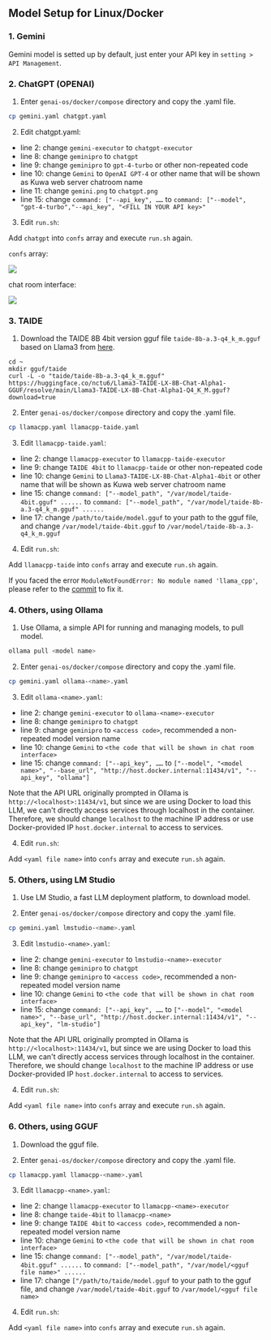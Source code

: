 ## Model Setup for Linux/Docker

### 1. Gemini

Gemini model is setted up by default, just enter your API key in `setting > API Management`.

### 2. ChatGPT (OPENAI)

1. Enter `genai-os/docker/compose` directory and copy the .yaml file.

```sh
cp gemini.yaml chatgpt.yaml
```

2. Edit chatgpt.yaml:

* line 2: change `gemini-executor` to `chatgpt-executor`
* line 8: change `geminipro` to `chatgpt`
* line 9: change `geminipro` to `gpt-4-turbo` or other non-repeated code
* line 10: change `Gemini` to `OpenAI GPT-4` or other name that will be shown as Kuwa web server chatroom name
* line 11: change `gemini.png` to `chatgpt.png`
* line 15: change `command: ["--api_key", ……` to `command: ["--model", "gpt-4-turbo","--api_key", "<FILL IN YOUR API key>"`

3. Edit `run.sh`:

Add `chatgpt` into `confs` array and execute `run.sh` again.

`confs` array:

![](./img/docker_model_setup_1.png)

chat room interface:

![](./img/docker_model_setup_2.png)

### 3. TAIDE

1. Download the TAIDE 8B 4bit version gguf file `taide-8b-a.3-q4_k_m.gguf` based on Llama3 from [here](https://huggingface.co/taide/Llama3-TAIDE-LX-8B-Chat-Alpha1-4bit/tree/main).

```sh=
cd ~
mkdir gguf/taide
curl -L -o "taide/taide-8b-a.3-q4_k_m.gguf" https://huggingface.co/nctu6/Llama3-TAIDE-LX-8B-Chat-Alpha1-GGUF/resolve/main/Llama3-TAIDE-LX-8B-Chat-Alpha1-Q4_K_M.gguf?download=true
```

2. Enter `genai-os/docker/compose` directory and copy the .yaml file.
```sh
cp llamacpp.yaml llamacpp-taide.yaml
```

3. Edit `llamacpp-taide.yaml`:

* line 2: change `llamacpp-executor` to `llamacpp-taide-executor`
* line 9: change `TAIDE 4bit` to `llamacpp-taide` or other non-repeated code
* line 10: change `Gemini` to `Llama3-TAIDE-LX-8B-Chat-Alpha1-4bit` or other name that will be shown as Kuwa web server chatroom name
* line 15: change `command: ["--model_path", "/var/model/taide-4bit.gguf" ......` to `command: ["--model_path", "/var/model/taide-8b-a.3-q4_k_m.gguf" ......`
* line 17: change `/path/to/taide/model.gguf` to your path to the gguf file, and change `/var/model/taide-4bit.gguf` to `/var/model/taide-8b-a.3-q4_k_m.gguf`

4. Edit `run.sh`:

Add `llamacpp-taide` into `confs` array and execute `run.sh` again.

If you faced the error `ModuleNotFoundError: No module named 'llama_cpp'`, please refer to the [commit](https://github.com/kuwaai/kuwa-aios/commit/00ff80b5983325f1736299d8abae671f72c3f6ca) to fix it.

### 4. Others, using Ollama

1. Use Ollama, a simple API for running and managing models, to pull model.

```sh
ollama pull <model name>
```

2. Enter `genai-os/docker/compose` directory and copy the .yaml file.

```sh
cp gemini.yaml ollama-<name>.yaml
```

3. Edit `ollama-<name>.yaml`:
 
* line 2: change `gemini-executor` to `ollama-<name>-executor`
* line 8: change `geminipro` to `chatgpt`
* line 9: change `geminipro` to `<access code>`, recommended a non-repeated model version name
* line 10: change `Gemini` to `<the code that will be shown in chat room interface>`
* line 15: change `command: ["--api_key", ……` to `["--model", "<model name>", "--base_url", "http://host.docker.internal:11434/v1", "--api_key", "ollama"]`

Note that the API URL originally prompted in Ollama is `http://<localhost>:11434/v1`, but since we are using Docker to load this LLM, we can't directly access services through localhost in the container. Therefore, we should change `localhost` to the machine IP address or use Docker-provided IP `host.docker.internal` to access to services.

4. Edit `run.sh`:

Add `<yaml file name>` into `confs` array and execute `run.sh` again.

### 5. Others, using LM Studio

1. Use LM Studio, a fast LLM deployment platform, to download model.

2. Enter `genai-os/docker/compose` directory and copy the .yaml file.

```sh
cp gemini.yaml lmstudio-<name>.yaml
```

3. Edit `lmstudio-<name>.yaml`:
 
* line 2: change `gemini-executor` to `lmstudio-<name>-executor`
* line 8: change `geminipro` to `chatgpt`
* line 9: change `geminipro` to `<access code>`, recommended a non-repeated model version name
* line 10: change `Gemini` to `<the code that will be shown in chat room interface>`
* line 15: change `command: ["--api_key", ……` to `["--model", "<model name>", "--base_url", "http://host.docker.internal:11434/v1", "--api_key", "lm-studio"]`

Note that the API URL originally prompted in Ollama is `http://<localhost>:11434/v1`, but since we are using Docker to load this LLM, we can't directly access services through localhost in the container. Therefore, we should change `localhost` to the machine IP address or use Docker-provided IP `host.docker.internal` to access to services.

4. Edit `run.sh`:

Add `<yaml file name>` into `confs` array and execute `run.sh` again.

### 6. Others, using GGUF

1. Download the gguf file.

2. Enter `genai-os/docker/compose` directory and copy the .yaml file.
```sh
cp llamacpp.yaml llamacpp-<name>.yaml
```

3. Edit `llamacpp-<name>.yaml`:

* line 2: change `llamacpp-executor` to `llamacpp-<name>-executor`
* line 8: change `taide-4bit` to `llamacpp-<name>`
* line 9: change `TAIDE 4bit` to `<access code>`, recommended a non-repeated model version name
* line 10: change `Gemini` to `<the code that will be shown in chat room interface>`
* line 15: change `command: ["--model_path", "/var/model/taide-4bit.gguf" ......` to `command: ["--model_path", "/var/model/<gguf file name>" ......`
* line 17: change `["/path/to/taide/model.gguf` to your path to the gguf file, and change `/var/model/taide-4bit.gguf` to `/var/model/<gguf file name>`

4. Edit `run.sh`:

Add `<yaml file name>` into `confs` array and execute `run.sh` again.
